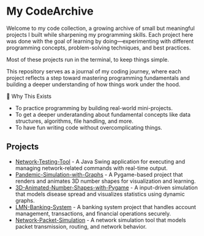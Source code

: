 # My CodeArchive  
Welcome to my code collection, a growing archive of small but meaningful projects I built while sharpening my programming skills. Each project here was done with the goal of learning by doing—experimenting with different programming concepts, problem-solving techniques, and best practices.

Most of these projects run in the terminal, to keep things simple.

This repository serves as a journal of my coding journey, where each project reflects a step toward mastering programming fundamentals and building a deeper understanding of how things work under the hood.

📌 Why This Exists

- To practice programming by building real-world mini-projects.
- To get a deeper underatanding about fundamental concepts like data structures, algorithms, file handling, and more.
- To have fun writing code without overcomplicating things.

## Projects  

- [Network-Testing-Tool](https://github.com/UdithaPJ/Network-Testing-Tool.git) - A Java Swing application for executing and managing network-related commands with real-time output.  
- [Pandemic-Simulation-with-Graphs](https://github.com/UdithaPJ/Pandemic-Simulation-with-Graphs.git) - A Pygame-based project that renders and animates 3D number shapes for visualization and learning.
- [3D-Animated-Number-Shapes-with-Pygame](https://github.com/UdithaPJ/3D-Animated-Number-Shapes-with-Pygame.git) - A input-driven simulation that models disease spread and visualizes statistics using dynamic graphs.
- [LMN-Banking-System](https://github.com/UdithaPJ/LMN-Banking-System.git) - A banking system project that handles account management, transactions, and financial operations securely.
- [Network-Packet-Simulation](https://github.com/UdithaPJ/Network-Packet-Simulation.git) - A network simulation tool that models packet transmission, routing, and network behavior.
